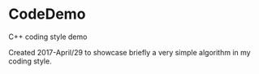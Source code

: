 # CodeDemo
C++ coding style demo

Created 2017-April/29 to showcase briefly a very simple algorithm in my coding style.
